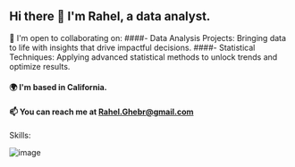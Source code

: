 ## Hi there 👋 I'm Rahel, a data analyst.

🤝  I'm open to collaborating on:
     ####- Data Analysis Projects: Bringing data to life with insights that drive impactful decisions.
     ####- Statistical Techniques: Applying advanced statistical methods to unlock trends and optimize results.
#### 🌍  I'm based in California.
#### 📫 You can reach me at Rahel.Ghebr@gmail.com

Skills:

![image](https://github.com/user-attachments/assets/fd0b6e43-c534-4571-9fc5-6e15430703b4)


